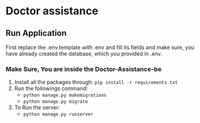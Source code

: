 # Doctor assistance

## Run Application

First replace the .env.template with .env and fill its fields and make sure, you have already created the database, which you provided in .env.

### Make Sure, You are inside the Doctor-Assistance-be

1.  Install all the packages through: `pip install -r requirements.txt`
2.  Run the followings command:
    - `python manage.py makemigrations`
    - `python manage.py migrate`
3.  To Run the server:
    - `python manage.py runserver`
